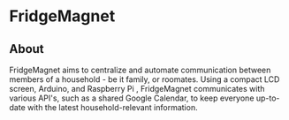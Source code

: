 # FridgeMagnet 

## About
FridgeMagnet aims to centralize and automate communication between members of a household - be it family, or roomates. Using a compact LCD screen, Arduino, and Raspberry Pi , FridgeMagnet communicates with various API's, such as a shared Google Calendar, to keep everyone up-to-date with the latest household-relevant information.
